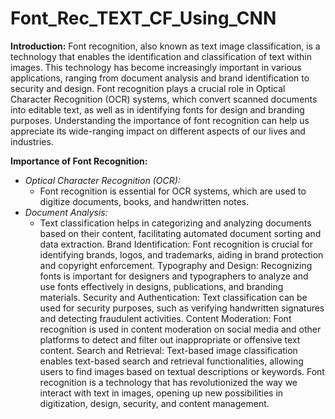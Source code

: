 # Font_Rec_TEXT_CF_Using_CNN

**Introduction:**
Font recognition, also known as text image classification, is a technology that enables the identification and classification of text within images. This technology has become increasingly important in various applications, ranging from document analysis and brand identification to security and design. Font recognition plays a crucial role in Optical Character Recognition (OCR) systems, which convert scanned documents into editable text, as well as in identifying fonts for design and branding purposes. Understanding the importance of font recognition can help us appreciate its wide-ranging impact on different aspects of our lives and industries.

**Importance of Font Recognition:**

* *Optical Character Recognition (OCR):*
  * Font recognition is essential for OCR systems, which are used to digitize documents, books, and handwritten notes.
* *Document Analysis:*
  * Text classification helps in categorizing and analyzing documents based on their content, facilitating automated document sorting and data extraction.
Brand Identification: Font recognition is crucial for identifying brands, logos, and trademarks, aiding in brand protection and copyright enforcement.
Typography and Design: Recognizing fonts is important for designers and typographers to analyze and use fonts effectively in designs, publications, and branding materials.
Security and Authentication: Text classification can be used for security purposes, such as verifying handwritten signatures and detecting fraudulent activities.
Content Moderation: Font recognition is used in content moderation on social media and other platforms to detect and filter out inappropriate or offensive text content.
Search and Retrieval: Text-based image classification enables text-based search and retrieval functionalities, allowing users to find images based on textual descriptions or keywords.
Font recognition is a technology that has revolutionized the way we interact with text in images, opening up new possibilities in digitization, design, security, and content management.
